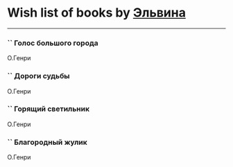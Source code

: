 # Wish list of books by [Эльвина](http://vk.com/id637513702)
---

### `` Голос большого города
О.Генри

### `` Дороги судьбы
О.Генри

### `` Горящий светильник
О.Генри

### `` Благородный жулик
О.Генри

